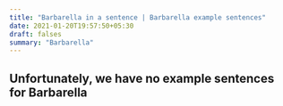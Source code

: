 ```yaml
---
title: "Barbarella in a sentence | Barbarella example sentences"
date: 2021-01-20T19:57:50+05:30
draft: falses
summary: "Barbarella"
---
```

## Unfortunately, we have no example sentences for Barbarella                 
